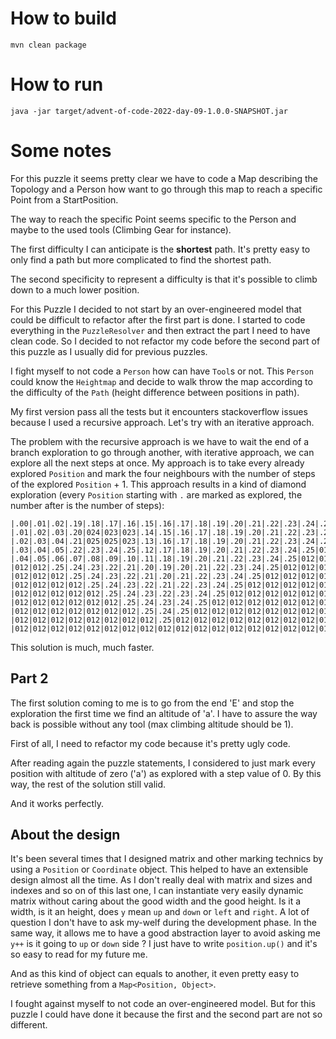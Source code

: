 # How to build

```
mvn clean package
```

# How to run

```
java -jar target/advent-of-code-2022-day-09-1.0.0-SNAPSHOT.jar
```

# Some notes

For this puzzle it seems pretty clear we have to code a Map describing the Topology and a Person how want to go through this map to reach a specific Point from a StartPosition.

The way to reach the specific Point seems specific to the Person and maybe to the used tools (Climbing Gear for instance).

The first difficulty I can anticipate is the **shortest** path. It's pretty easy to only find a path but more complicated to find the shortest path.

The second specificity to represent a difficulty is that it's possible to climb down to a much lower position.

For this Puzzle I decided to not start by an over-engineered model that could be difficult to refactor after the first part is done.
I started to code everything in the `PuzzleResolver` and then extract the part I need to have clean code.
So I decided to not refactor my code before the second part of this puzzle as I usually did for previous puzzles.

I fight myself to not code a `Person` how can have `Tool`s or not. This `Person` could know the `Heightmap` and decide to walk throw the map according to the difficulty of the `Path` (height difference between positions in path).


My first version pass all the tests but it encounters stackoverflow issues because I used a recursive approach.
Let's try with an iterative approach.

The problem with the recursive approach is we have to wait the end of a branch exploration to go through another, with iterative approach, we can explore all the next steps at once.
My approach is to take every already explored `Position` and mark the four neighbours with the number of steps of the explored `Position` + 1.
This approach results in a kind of diamond exploration (every `Position` starting with `.` are marked as explored, the number after is the number of steps):
```
|.00|.01|.02|.19|.18|.17|.16|.15|.16|.17|.18|.19|.20|.21|.22|.23|.24|.25|012|012|012|012|012|012|012|012|012|012|012|012|012|
|.01|.02|.03|.20|024|023|023|.14|.15|.16|.17|.18|.19|.20|.21|.22|.23|.24|.25|012|012|012|012|012|012|012|012|012|012|012|012|
|.02|.03|.04|.21|025|025|023|.13|.16|.17|.18|.19|.20|.21|.22|.23|.24|.25|012|012|012|012|012|012|012|012|012|012|012|012|012|
|.03|.04|.05|.22|.23|.24|.25|.12|.17|.18|.19|.20|.21|.22|.23|.24|.25|012|012|012|012|012|012|012|012|012|012|012|012|012|012|
|.04|.05|.06|.07|.08|.09|.10|.11|.18|.19|.20|.21|.22|.23|.24|.25|012|012|012|012|012|012|012|012|012|012|012|012|012|012|012|
|012|012|.25|.24|.23|.22|.21|.20|.19|.20|.21|.22|.23|.24|.25|012|012|012|012|012|012|012|012|012|012|012|012|012|012|012|012|
|012|012|012|.25|.24|.23|.22|.21|.20|.21|.22|.23|.24|.25|012|012|012|012|012|012|012|012|012|012|012|012|012|012|012|012|012|
|012|012|012|012|.25|.24|.23|.22|.21|.22|.23|.24|.25|012|012|012|012|012|012|012|012|012|012|012|012|012|012|012|012|012|012|
|012|012|012|012|012|.25|.24|.23|.22|.23|.24|.25|012|012|012|012|012|012|012|012|012|012|012|012|012|012|012|012|012|012|012|
|012|012|012|012|012|012|.25|.24|.23|.24|.25|012|012|012|012|012|012|012|012|012|012|012|012|012|012|012|012|012|012|012|012|
|012|012|012|012|012|012|012|.25|.24|.25|012|012|012|012|012|012|012|012|012|012|012|012|012|012|012|012|012|012|012|012|012|
|012|012|012|012|012|012|012|012|.25|012|012|012|012|012|012|012|012|012|012|012|012|012|012|012|012|012|012|012|012|012|012|
|012|012|012|012|012|012|012|012|012|012|012|012|012|012|012|012|012|012|012|012|012|012|012|012|012|012|012|012|012|012|012|
```

This solution is much, much faster.

## Part 2

The first solution coming to me is to go from the end 'E' and stop the exploration the first time we find an altitude of 'a'.
I have to assure the way back is possible without any tool (max climbing altitude should be 1).


First of all, I need to refactor my code because it's pretty ugly code.

After reading again the puzzle statements, I considered to just mark every position with altitude of zero ('a') as explored with a step value of 0.
By this way, the rest of the solution still valid.

And it works perfectly.


## About the design

It's been several times that I designed matrix and other marking technics by using a `Position` or `Coordinate` object. This helped to have an extensible design almost all the time.
As I don't really deal with matrix and sizes and indexes and so on of this last one, I can instantiate very easily dynamic matrix without caring about the good width and the good height.
Is it a width, is it an height, does `y` mean `up` and `down` or `left` and `right`. A lot of question I don't have to ask my-welf during the development phase.
In the same way, it allows me to have a good abstraction layer to avoid asking me `y++` is it going to `up` or `down` side ? I just have to write `position.up()` and it's so easy to read for my future me.

And as this kind of object can equals to another, it even pretty easy to retrieve something from a `Map<Position, Object>`.


I fought against myself to not code an over-engineered model.
But for this puzzle I could have done it because the first and the second part are not so different.